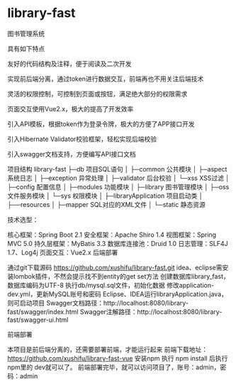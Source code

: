 # library-fast
图书管理系统

具有如下特点

友好的代码结构及注释，便于阅读及二次开发

实现前后端分离，通过token进行数据交互，前端再也不用关注后端技术

灵活的权限控制，可控制到页面或按钮，满足绝大部分的权限需求

页面交互使用Vue2.x，极大的提高了开发效率

引入API模板，根据token作为登录令牌，极大的方便了APP接口开发

引入Hibernate Validator校验框架，轻松实现后端校验

引入swagger文档支持，方便编写API接口文档 

项目结构
library-fast
├─db  项目SQL语句
│
├─common 公共模块
│  ├─aspect 系统日志
│  ├─exception 异常处理
│  ├─validator 后台校验
│  └─xss XSS过滤
│ 
├─config 配置信息
│ 
├─modules 功能模块
│  ├─library 图书管理模块
│  ├─oss 文件服务模块
│  └─sys 权限模块
│ 
├─libraryApplication 项目启动类
│  
├──resources 
│  ├─mapper SQL对应的XML文件
│  └─static 静态资源

技术选型：

核心框架：Spring Boot 2.1
安全框架：Apache Shiro 1.4
视图框架：Spring MVC 5.0
持久层框架：MyBatis 3.3
数据库连接池：Druid 1.0
日志管理：SLF4J 1.7、Log4j
页面交互：Vue2.x 
后端部署

通过git下载源码
https://github.com/xushifu/library-fast.git
idea、eclipse需安装lombok插件，不然会提示找不到entity的get set方法
创建数据库library_fast，数据库编码为UTF-8
执行db/mysql.sql文件，初始化数据
修改application-dev.yml，更新MySQL账号和密码
Eclipse、IDEA运行libraryApplication.java，则可启动项目
Swagger文档路径：http://localhost:8080/library-fast/swagger/index.html
Swagger注解路径：http://localhost:8080/library-fast/swagger-ui.html

前端部署

本项目是前后端分离的，还需要部署前端，才能运行起来
前端下载地址：https://github.com/xushifu/library-fast-vue
安装npm 执行 npm  install  后执行  npm里的 dev就可以了。
前端部署完毕，就可以访问项目了，账号：admin，密码：admin

